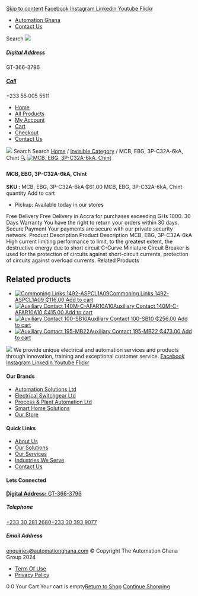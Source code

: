 [Skip to content](https://store.automationghana.com/product/mcb-ebg-3p-c32a-6ka-chint/#content)
[ Facebook ](https://www.facebook.com/automationgh/) [ Instagram ](https://www.instagram.com/automationgh/) [ Linkedin ](https://www.linkedin.com/company/the-automation-ghana-limited/) [ Youtube ](https://www.youtube.com/channel/UCurrRDUSm5oIW39VXjn1u0w) [ Flickr ](https://www.flickr.com/photos/181794037@N07/)
  * [ Automation Ghana ](https://automationghana.com)
  * [ Contact Us ](https://store.automationghana.com/contact/)


Search
[ ![](https://store.automationghana.com/wp-content/uploads/2024/04/Website-TAGG-Logo-BLUE.png) ](https://store.automationghana.com/)
[ ](https://maps.app.goo.gl/m4xeaagWCNbLk4jM6)
#####  [ Digital Address ](https://maps.app.goo.gl/m4xeaagWCNbLk4jM6)
GT-366-3796 
[ ](tel:+233550055511)
#####  [ Call ](tel:+233550055511)
+233 55 005 5511 
  * [Home](https://store.automationghana.com/)
  * [All Products](https://store.automationghana.com/shop/)
  * [My Account](https://store.automationghana.com/my-account/)
  * [Cart](https://store.automationghana.com/cart/)
  * [Checkout](https://store.automationghana.com/checkout/)
  * [Contact Us](https://store.automationghana.com/contact/)


[![](https://store.automationghana.com/wp-content/uploads/2024/04/AutomationGhana_logo_white.png)](https://store.automationghana.com)
Search
Search
[Home](https://store.automationghana.com) / [Invisible Category](https://store.automationghana.com/product-category/invisible-category/) / MCB, EBG, 3P-C32A-6kA, Chint
[🔍](https://store.automationghana.com/product/mcb-ebg-3p-c32a-6ka-chint/)
[![MCB, EBG, 3P-C32A-6kA, Chint](https://store.automationghana.com/wp-content/uploads/2024/05/EB3PC10A-1-5-600x600.jpg)](https://store.automationghana.com/wp-content/uploads/2024/05/EB3PC10A-1-5.jpg)
####  MCB, EBG, 3P-C32A-6kA, Chint 
**SKU :** MCB, EBG, 3P-C32A-6kA 
₵61.00
MCB, EBG, 3P-C32A-6kA, Chint quantity
Add to cart
  * Pickup: Available today in our stores


Free Delivery 
Free Delivery in Accra for purchases exceeding GHs 1000. 
30 Days Warranty 
You have the right to return your orders within 30 days. 
Secure Payment 
Your payments are secure with our private security network. 
Product Description
Product Description
MCB, EBG, 3P-C32A-6kA High current limiting performance to limit, to the greatest extent, the destructive energy due to short circuit C-Curve Miniature Circuit Breaker is used for the protection of circuits against short-circuit currents, protection of circuits against overload currents.
Related Products 
## Related products
  * [![Commoning Links 1492-ASPCL1A09](https://store.automationghana.com/wp-content/uploads/2020/12/1492-ASPCL1A09.jpg)Commoning Links 1492-ASPCL1A09 ₵116.00 ](https://store.automationghana.com/product/commoning-links-1492-aspcl1a09/)
[Add to cart](https://store.automationghana.com/product/mcb-ebg-3p-c32a-6ka-chint/?add-to-cart=2985)
  * [![Auxiliary Contact 140M-C-AFAR10A10](https://store.automationghana.com/wp-content/uploads/2020/12/140M-C-AFAR10A10-300x298.jpg)Auxiliary Contact 140M-C-AFAR10A10 ₵415.00 ](https://store.automationghana.com/product/auxiliary-contact-140m-c-afar10a10/)
[Add to cart](https://store.automationghana.com/product/mcb-ebg-3p-c32a-6ka-chint/?add-to-cart=2965)
  * [![Auxiliary Contact 100-SB10](https://store.automationghana.com/wp-content/uploads/2020/11/Auxilliary-Contact-300x300.jpg)Auxiliary Contact 100-SB10 ₵256.00 ](https://store.automationghana.com/product/auxiliary-contact-100-sb10/)
[Add to cart](https://store.automationghana.com/product/mcb-ebg-3p-c32a-6ka-chint/?add-to-cart=2952)
  * [![Auxiliary Contact 195-MB22](https://store.automationghana.com/wp-content/uploads/2020/11/A-B-300x300.jpg)Auxiliary Contact 195-MB22 ₵473.00 ](https://store.automationghana.com/product/auxiliary-contact-195-mb22/)
[Add to cart](https://store.automationghana.com/product/mcb-ebg-3p-c32a-6ka-chint/?add-to-cart=2948)


![](https://store.automationghana.com/wp-content/uploads/2024/04/AutomationGhana_logo_white.png)
We provide unique electrical and automation services and products through innovation, training and exceptional customer service.
[ Facebook ](https://www.facebook.com/automationgh/) [ Instagram ](https://www.instagram.com/automationgh/) [ Linkedin ](https://www.linkedin.com/company/the-automation-ghana-limited/) [ Youtube ](https://www.youtube.com/channel/UCurrRDUSm5oIW39VXjn1u0w) [ Flickr ](https://www.flickr.com/photos/181794037@N07/)
#### Our Brands
  * [ Automation Solutions Ltd ](https://store.automationghana.com/product/mcb-ebg-3p-c32a-6ka-chint/)
  * [ Electrical Switchgear Ltd ](https://store.automationghana.com/product/mcb-ebg-3p-c32a-6ka-chint/)
  * [ Process & Plant Automation Ltd ](https://store.automationghana.com/product/mcb-ebg-3p-c32a-6ka-chint/)
  * [ Smart Home Solutions ](https://store.automationghana.com/product/mcb-ebg-3p-c32a-6ka-chint/)
  * [ Our Store ](https://store.automationghana.com/product/mcb-ebg-3p-c32a-6ka-chint/)


#### Quick Links
  * [ About Us ](https://store.automationghana.com/product/mcb-ebg-3p-c32a-6ka-chint/)
  * [ Our Solutions ](https://store.automationghana.com/product/mcb-ebg-3p-c32a-6ka-chint/)
  * [ Our Services ](https://store.automationghana.com/product/mcb-ebg-3p-c32a-6ka-chint/)
  * [ Industries We Serve ](https://store.automationghana.com/product/mcb-ebg-3p-c32a-6ka-chint/)
  * [ Contact Us ](https://store.automationghana.com/product/mcb-ebg-3p-c32a-6ka-chint/)


#### Lets Connected
[**Digital Address:** GT-366-3796](https://maps.app.goo.gl/m4xeaagWCNbLk4jM6)
#####  Telephone 
[ +233 30 281 2680](tel:+233302812680)[+233 30 393 9077](https://store.automationghana.com/product/mcb-ebg-3p-c32a-6ka-chint/+233303939077)
#####  Email Address 
enquiries@automationghana.com 
© Copyright The Automation Ghana Group 2024
  * [ Term Of Use ](https://store.automationghana.com/product/mcb-ebg-3p-c32a-6ka-chint/)
  * [ Privacy Policy ](https://store.automationghana.com/product/mcb-ebg-3p-c32a-6ka-chint/)


0
0
Your Cart
Your cart is empty[Return to Shop](https://store.automationghana.com/shop/)
[Continue Shopping](https://store.automationghana.com/product/mcb-ebg-3p-c32a-6ka-chint/)
